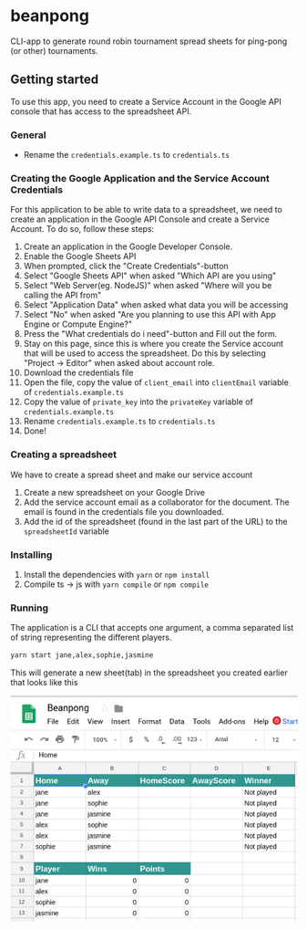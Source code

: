 # beanpong

CLI-app to generate round robin tournament spread sheets for ping-pong (or other) tournaments.

## Getting started

To use this app, you need to create a Service Account in the Google API console that has
access to the spreadsheet API.

### General

- Rename the `credentials.example.ts` to `credentials.ts`

### Creating the Google Application and the Service Account Credentials

For this application to be able to write data to a spreadsheet, we need to create an application in the Google API Console and create a Service Account. To do so, follow these steps:

1. Create an application in the Google Developer Console.
2. Enable the Google Sheets API
3. When prompted, click the "Create Credentials"-button
4. Select "Google Sheets API" when asked "Which API are you using"
5. Select "Web Server(eg. NodeJS)" when asked "Where will you be calling the API from"
6. Select "Application Data" when asked what data you will be accessing
7. Select "No" when asked "Are you planning to use this API with App Engine or Compute Engine?"
8. Press the "What credentials do i need"-button and Fill out the form. 
9. Stay on this page, since this is where you create the Service account that will be used to access the spreadsheet. Do this by selecting "Project -> Editor" when asked about account role.
10. Download the credentials file
11. Open the file, copy the value of `client_email` into `clientEmail` variable of `credentials.example.ts`
12. Copy the value of `private_key` into the `privateKey` variable of `credentials.example.ts`
13. Rename `credentials.example.ts` to `credentials.ts`
14. Done!

### Creating a spreadsheet

We have to create a spread sheet and make our service account

1. Create a new spreadsheet on your Google Drive
2. Add the service account email as a collaborator for the document. The email is found in the credentials file you downloaded.
3. Add the id of the spreadsheet (found in the last part of the URL) to the `spreadsheetId` variable

### Installing

1. Install the dependencies with `yarn` or `npm install`
2. Compile ts -> js with `yarn compile` or `npm compile` 

### Running

The application is a CLI that accepts one argument, a comma separated list of string representing the different players.

```bash
yarn start jane,alex,sophie,jasmine
```

This will generate a new sheet(tab) in the spreadsheet you created earlier that looks like this

![Image of Sheet](https://raw.githubusercontent.com/alexdriaguine/beanpong/master/example.png)